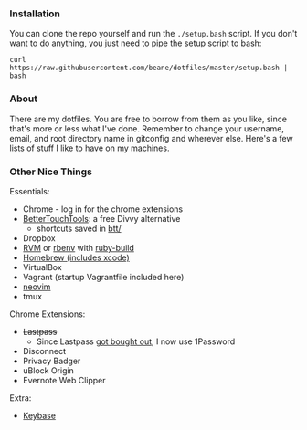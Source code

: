 ### Installation
You can clone the repo yourself and run the `./setup.bash` script. If you don't want to do anything, you just need to pipe the setup script to bash:
```
curl https://raw.githubusercontent.com/beane/dotfiles/master/setup.bash | bash
```
### About
There are my dotfiles. You are free to borrow from them as you like, since that's more or less what I've done. Remember to change your username, email, and root directory name in gitconfig and wherever else.
Here's a few lists of stuff I like to have on my machines.

### Other Nice Things
Essentials:
  - Chrome - log in for the chrome extensions
  - [BetterTouchTools][btt-link]: a free Divvy alternative
    - shortcuts saved in [btt/](./btt)
  - Dropbox
  - [RVM][rvm-link] or [rbenv][rbenv-link] with [ruby-build][ruby-build-link]
  - [Homebrew (includes xcode)][homebrew-link]
  - VirtualBox
  - Vagrant (startup Vagrantfile included here)
  - [neovim][neovim-link]
  - tmux

Chrome Extensions:
  - ~~Lastpass~~
    - Since Lastpass [got bought out][lastpass-bought-out-link], I now use 1Password
  - Disconnect
  - Privacy Badger
  - uBlock Origin
  - Evernote Web Clipper

Extra:
  - [Keybase][keybase-link]

[divvy-link]: http://mizage.com/divvy/
[rvm-link]: https://rvm.io/
[homebrew-link]: http://brew.sh/
[keybase-link]: https://keybase.io/
[btt-link]: http://www.boastr.net/
[rbenv-link]: https://github.com/sstephenson/rbenv#installation
[ruby-build-link]: https://github.com/sstephenson/ruby-build#installation
[lastpass-bought-out-link]: https://blog.lastpass.com/2015/10/lastpass-joins-logmein.html/
[neovim-link]: https://neovim.io 

